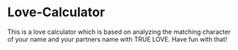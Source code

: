 # Love-Calculator
This is a love calculator which is based on analyzing the matching character of your name and your partners name with TRUE LOVE. Have fun with that! 
